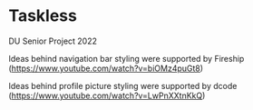 # Taskless
DU Senior Project 2022

Ideas behind navigation bar styling were supported by Fireship (https://www.youtube.com/watch?v=biOMz4puGt8)

Ideas behind profile picture styling were supported by dcode (https://www.youtube.com/watch?v=LwPnXXtnKkQ)